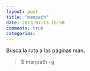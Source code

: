```yaml
---
layout: post
title: "manpath"
date: 2013-07-13 16:50
comments: true
categories: 
---
```

Busca la ruta a las páginas man.

>$ manpath -g

